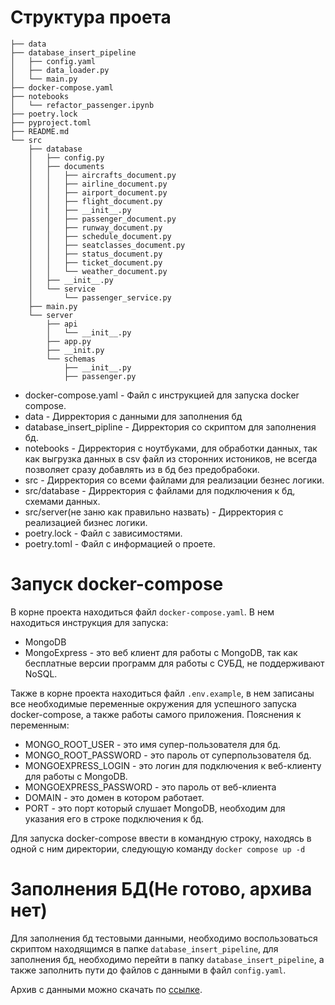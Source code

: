 # Структура проета

```
├── data
├── database_insert_pipeline
│   ├── config.yaml
│   ├── data_loader.py
│   └── main.py
├── docker-compose.yaml
├── notebooks
│   └── refactor_passenger.ipynb
├── poetry.lock
├── pyproject.toml
├── README.md
└── src
    ├── database
    │   ├── config.py
    │   ├── documents
    │   │   ├── aircrafts_document.py
    │   │   ├── airline_document.py
    │   │   ├── airport_document.py
    │   │   ├── flight_document.py
    │   │   ├── __init__.py
    │   │   ├── passenger_document.py
    │   │   ├── runway_document.py
    │   │   ├── schedule_document.py
    │   │   ├── seatclasses_document.py
    │   │   ├── status_document.py
    │   │   ├── ticket_document.py
    │   │   └── weather_document.py
    │   ├── __init__.py
    │   └── service
    │       └── passenger_service.py
    ├── main.py
    └── server
        ├── api
        │   └── __init__.py
        ├── app.py
        ├── __init.py
        └── schemas
            ├── __init__.py
            ├── passenger.py

```
- docker-compose.yaml - Файл с инструкцией для запуска docker compose.
- data - Дирректория с данными для заполнения бд
- database_insert_pipline - Дирректория со скриптом для заполнения бд.
- notebooks - Дирректория с ноутбуками, для обработки данных, так как выгрузка данных в csv файл из сторонних истоников, не всегда позволяет сразу добавлять из в бд без предобрабоки.
- src - Дирректория со всеми файлами для реализации безнес логики.
- src/database - Дирректория с файлами для подключения к бд, схемами данных.
- src/server(не заню как правильно назвать) - Дирректория с реализацией бизнес логики.
- poetry.lock - Файл с зависимостями.
- poetry.toml - Файл с информацией о проете.


# Запуск docker-compose

В корне проекта находиться файл `docker-compose.yaml`. В нем находиться инструкция для запуска: 
- MongoDB
- MongoExpress - это веб клиент для работы с MongoDB, так как бесплатные версии программ для работы с СУБД, не поддерживают NoSQL.

Также в корне проекта находиться файл `.env.example`, в нем записаны все необходимые переменные окружения для успешного запуска docker-compose, а также работы самого приложения. Пояснения к переменным:
- MONGO_ROOT_USER - это имя супер-пользователя для бд.
- MONGO_ROOT_PASSWORD - это пароль от суперпользователя бд.
- MONGOEXPRESS_LOGIN - это логин для подключения к веб-клиенту для работы с MongoDB.
- MONGOEXPRESS_PASSWORD - это пароль от веб-клиента
- DOMAIN - это домен в котором работает.
- PORT - это порт который слушает MongoDB, необходим для указания его в строке подключения к бд.

Для запуска docker-compose  ввести в командную строку, находясь в одной с ним директории, следующую команду `docker compose up -d`

# Заполнения БД(Не готово, архива нет)

Для заполнения бд тестовыми данными, необходимо воспользоваться скриптом находящимся в папке `database_insert_pipeline`, для заполнения бд, необходимо перейти в папку `database_insert_pipeline`, а также заполнить пути до файлов с данными в  файл `config.yaml`.

Архив с данными можно скачать по [ссылке]().